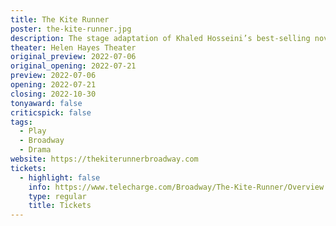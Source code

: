 ```yaml
---
title: The Kite Runner
poster: the-kite-runner.jpg
description: The stage adaptation of Khaled Hosseini’s best-selling novel arrives on Broadway.
theater: Helen Hayes Theater
original_preview: 2022-07-06
original_opening: 2022-07-21
preview: 2022-07-06
opening: 2022-07-21
closing: 2022-10-30
tonyaward: false
criticspick: false
tags: 
  - Play
  - Broadway
  - Drama
website: https://thekiterunnerbroadway.com
tickets:
  - highlight: false
    info: https://www.telecharge.com/Broadway/The-Kite-Runner/Overview
    type: regular
    title: Tickets
---
```

